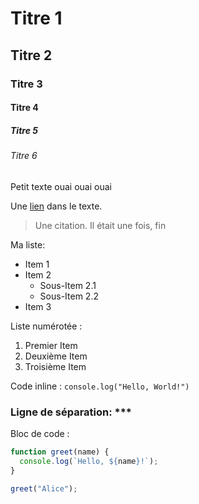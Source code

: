 # Titre 1

## Titre 2

### Titre 3

#### Titre 4

##### Titre 5

###### Titre 6

Petit texte ouai ouai ouai

Une [lien](https://www.google.com) dans le texte.

> Une citation. Il était une fois, fin

Ma liste:

- Item 1
- Item 2
  - Sous-Item 2.1
  - Sous-Item 2.2
- Item 3

Liste numérotée :

1. Premier Item
2. Deuxième Item
3. Troisième Item

Code inline : `console.log("Hello, World!")`

### Ligne de séparation: \*\*\*

Bloc de code :

```javascript
function greet(name) {
  console.log(`Hello, ${name}!`);
}

greet("Alice");
```
